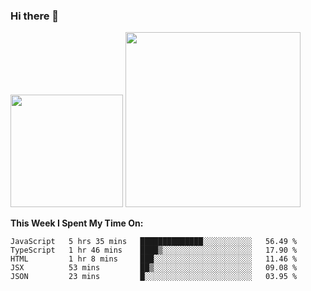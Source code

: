 ### Hi there 👋

<!--
**nestor22/nestor22** is a ✨ _special_ ✨ repository because its `README.md` (this file) appears on your GitHub profile.

Here are some ideas to get you started:

- 🔭 I’m currently working on ...
- 🌱 I’m currently learning ...
- 👯 I’m looking to collaborate on ...
- 🤔 I’m looking for help with ...
- 💬 Ask me about ...
- 📫 How to reach me: ...
- 😄 Pronouns: ...
- ⚡ Fun fact: ...
-->


<img height="180em" src="https://github-readme-stats.vercel.app/api?username=nestor22&show_icons=true&hide_border=true&&count_private=true&include_all_commits=true&theme=radical" />
<img height="280em" src="https://github-readme-stats.vercel.app/api/top-langs/?username=nestor22&layout=compact)](https://github.com/nestor22/github-readme-stats&theme=radical"  />



**This Week I Spent My Time On:**
<!--START_SECTION:waka-->
```text
JavaScript   5 hrs 35 mins   ██████████████░░░░░░░░░░░   56.49 % 
TypeScript   1 hr 46 mins    ████▒░░░░░░░░░░░░░░░░░░░░   17.90 % 
HTML         1 hr 8 mins     ███░░░░░░░░░░░░░░░░░░░░░░   11.46 % 
JSX          53 mins         ██▒░░░░░░░░░░░░░░░░░░░░░░   09.08 % 
JSON         23 mins         █░░░░░░░░░░░░░░░░░░░░░░░░   03.95 % 
```
<!--END_SECTION:waka-->


